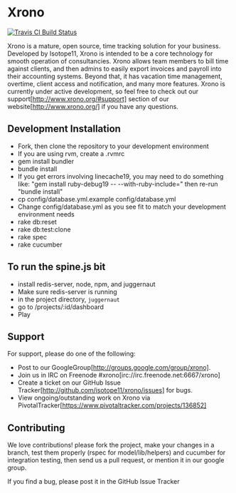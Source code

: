 # Xrono
[![Travis CI Build Status](http://travis-ci.org/isotope11/xrono.png)](http://travis-ci.org/isotope11/xrono)

Xrono is a mature, open source, time tracking solution for your business. Developed by Isotope11, Xrono is intended to be a core technology for smooth operation of consultancies. Xrono allows team members to bill time against clients, and then admins to easily export invoices and payroll into their accounting systems. Beyond that, it has vacation time management, overtime, client access and notification, and many more features. Xrono is currently under active development, so feel free to check out our support[http://www.xrono.org/#support] section of our website[http://www.xrono.org/] if you have any questions.

## Development Installation

* Fork, then clone the repository to your development environment
* If you are using rvm, create a .rvmrc
* gem install bundler
* bundle install
* If you get errors involving linecache19, you may need to do something like: "gem install ruby-debug19 -- --with-ruby-include=<path to your ruby install>" then re-run "bundle install"
* cp config/database.yml.example config/database.yml
* Change config/database.yml as you see fit to match your development environment needs
* rake db:reset
* rake db:test:clone
* rake spec
* rake cucumber

## To run the spine.js bit

* install redis-server, node, npm, and juggernaut
* Make sure redis-server is running
* in the project directory, `juggernaut`
* go to /projects/:id/dashboard
* Play

## Support
For support, please do one of the following:

* Post to our GoogleGroup[http://groups.google.com/group/xrono].
* Join us in IRC on Freenode #xrono[irc://irc.freenode.net:6667/xrono]
* Create a ticket on our GitHub Issue Tracker[http://github.com/isotope11/xrono/issues] for bugs.
* View ongoing/outstanding work on Xrono via PivotalTracker[https://www.pivotaltracker.com/projects/136852]

## Contributing

We love contributions! please fork the project, make your changes in a branch, test them properly (rspec for model/lib/helpers) and cucumber for integration testing, then send us a pull request, or mention it in our google group.

If you find a bug, please post it in the GitHub Issue Tracker
